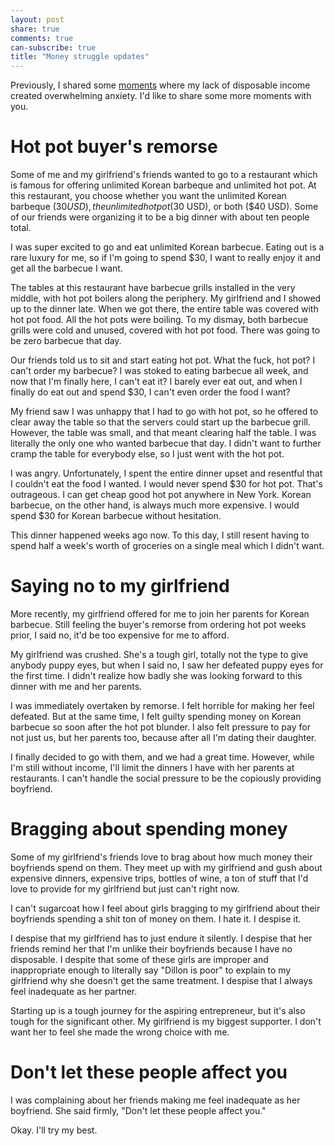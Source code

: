 ```yaml
---
layout: post
share: true
comments: true
can-subscribe: true
title: "Money struggle updates"
---
```


Previously, I shared some <a href="http://www.dillonforrest.com/startup/struggling-founders-lifestyle/" target="_blank">moments</a> where my lack of disposable income created overwhelming anxiety. I'd like to share some more moments with you.

# Hot pot buyer's remorse

Some of me and my girlfriend's friends wanted to go to a restaurant which is famous for offering unlimited Korean barbeque and unlimited hot pot. At this restaurant, you choose whether you want the unlimited Korean barbeque ($30 USD), the unlimited hot pot ($30 USD), or both ($40 USD). Some of our friends were organizing it to be a big dinner with about ten people total.

I was super excited to go and eat unlimited Korean barbecue. Eating out is a rare luxury for me, so if I'm going to spend $30, I want to really enjoy it and get all the barbecue I want.

The tables at this restaurant have barbecue grills installed in the very middle, with hot pot boilers along the periphery. My girlfriend and I showed up to the dinner late. When we got there, the entire table was covered with hot pot food. All the hot pots were boiling. To my dismay, both barbecue grills were cold and unused, covered with hot pot food. There was going to be zero barbecue that day.

Our friends told us to sit and start eating hot pot. What the fuck, hot pot? I can't order my barbecue? I was stoked to eating barbecue all week, and now that I'm finally here, I can't eat it? I barely ever eat out, and when I finally do eat out and spend $30, I can't even order the food I want?

My friend saw I was unhappy that I had to go with hot pot, so he offered to clear away the table so that the servers could start up the barbecue grill. However, the table was small, and that meant clearing half the table. I was literally the only one who wanted barbecue that day. I didn't want to further cramp the table for everybody else, so I just went with the hot pot.

I was angry. Unfortunately, I spent the entire dinner upset and resentful that I couldn't eat the food I wanted. I would never spend $30 for hot pot. That's outrageous. I can get cheap good hot pot anywhere in New York. Korean barbecue, on the other hand, is always much more expensive. I would spend $30 for Korean barbecue without hesitation.

This dinner happened weeks ago now. To this day, I still resent having to spend half a week's worth of groceries on a single meal which I didn't want.

# Saying no to my girlfriend

More recently, my girlfriend offered for me to join her parents for Korean barbecue. Still feeling the buyer's remorse from ordering hot pot weeks prior, I said no, it'd be too expensive for me to afford.

My girlfriend was crushed. She's a tough girl, totally not the type to give anybody puppy eyes, but when I said no, I saw her defeated puppy eyes for the first time. I didn't realize how badly she was looking forward to this dinner with me and her parents.

I was immediately overtaken by remorse. I felt horrible for making her feel defeated. But at the same time, I felt guilty spending money on Korean barbecue so soon after the hot pot blunder. I also felt pressure to pay for not just us, but her parents too, because after all I'm dating their daughter.

I finally decided to go with them, and we had a great time. However, while I'm still without income, I'll limit the dinners I have with her parents at restaurants. I can't handle the social pressure to be the copiously providing boyfriend.

# Bragging about spending money

Some of my girlfriend's friends love to brag about how much money their boyfriends spend on them. They meet up with my girlfriend and gush about expensive dinners, expensive trips, bottles of wine, a ton of stuff that I'd love to provide for my girlfriend but just can't right now.

I can't sugarcoat how I feel about girls bragging to my girlfriend about their boyfriends spending a shit ton of money on them. I hate it. I despise it.

I despise that my girlfriend has to just endure it silently. I despise that her friends remind her that I'm unlike their boyfriends because I have no disposable. I despite that some of these girls are improper and inappropriate enough to literally say "Dillon is poor" to explain to my girlfriend why she doesn't get the same treatment. I despise that I always feel inadequate as her partner.

Starting up is a tough journey for the aspiring entrepreneur, but it's also tough for the significant other. My girlfriend is my biggest supporter. I don't want her to feel she made the wrong choice with me.

# Don't let these people affect you

I was complaining about her friends making me feel inadequate as her boyfriend. She said firmly, "Don't let these people affect you."

Okay. I'll try my best.